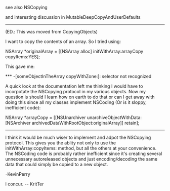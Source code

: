 see also NSCopying

and interesting discussion in MutableDeepCopyAndUserDefaults

----

(ED.: This was moved from CopyingObjects)

I want to copy the contents of an array. So I tried using:
    

NSArray *originalArray = [[NSArray alloc] initWithArray:arrayCopy
                                              copyItems:YES];


This gave me:

*** -[someObjectInTheArray copyWithZone:]: selector not recognized

A quick look at the documentation left me thinking I would have to incorpotate the NSCopying protocol in my various objects. Now my question is should I learn how on earth to do that or can I get away with doing this since all my classes implement NSCoding (Or is it sloppy, inefficient code):

    

NSArray *arrayCopy = [[NSUnarchiver
    unarchiveObjectWithData:[NSArchiver
    archivedDataWithRootObject:originalArray]] retain];




----
I think it would be much wiser to implement and adpot the NSCopying protocol. This gives you the ablity not only to use the initWithArray:copyItems: method, but all the others at your convenience. The NSCoding code is probably rather inefficient since it's creating several unnecessary autoreleased objects and just encoding/decoding the same data that could simply be copied to a new object.

-KevinPerry

I concur. -- KritTer
